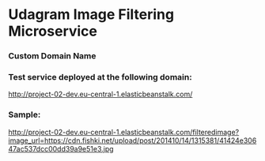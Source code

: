 # Udagram Image Filtering Microservice

### Custom Domain Name
### Test service deployed at the following domain:
http://project-02-dev.eu-central-1.elasticbeanstalk.com/

### Sample:
http://project-02-dev.eu-central-1.elasticbeanstalk.com/filteredimage?image_url=https://cdn.fishki.net/upload/post/201410/14/1315381/41424e30647ac537dcc00dd39a9e51e3.jpg
